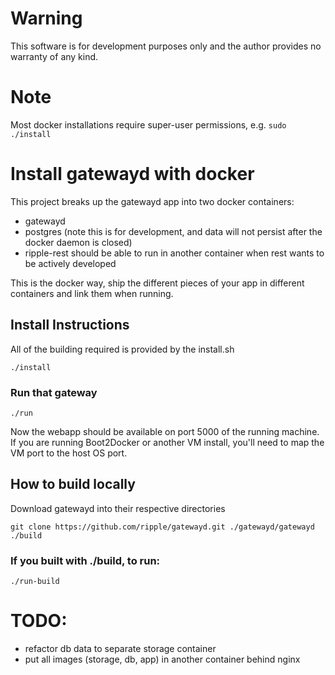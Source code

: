 # Warning
This software is for development purposes only and the author provides no warranty of any kind.

# Note
Most docker installations require super-user permissions, e.g. `sudo ./install`

# Install gatewayd with docker

This project breaks up the gatewayd app into two docker containers:
 - gatewayd
 - postgres (note this is for development, and data will not persist after the docker daemon is closed)
 - ripple-rest should be able to run in another container when rest wants to be actively developed

This is the docker way, ship the different pieces of your app in different containers and link them when running.

## Install Instructions

All of the building required is provided by the install.sh

    ./install

### Run that gateway

    ./run

Now the webapp should be available on port 5000 of the running machine.
If you are running Boot2Docker or another VM install, you'll need to map the VM port to the host OS port.

## How to build locally

Download gatewayd  into their respective directories 

    git clone https://github.com/ripple/gatewayd.git ./gatewayd/gatewayd
    ./build

### If you built with ./build, to run:

    ./run-build

# TODO:

 - refactor db data to separate storage container
 - put all images (storage, db, app) in another container behind nginx

